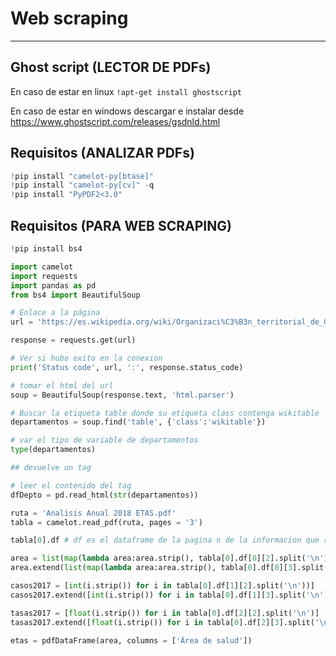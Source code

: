 # Web scraping
---
## Ghost script (LECTOR DE PDFs)
En caso de estar en linux 
`!apt-get install ghostscript`

En caso de estar en windows descargar e instalar desde
https://www.ghostscript.com/releases/gsdnld.html

## Requisitos (ANALIZAR PDFs)
``` python
!pip install "camelot-py[btase]"
!pip install "camelot-py[cv]" -q
!pip install "PyPDF2<3.0"
```

## Requisitos (PARA WEB SCRAPING)
``` python
!pip install bs4
```

```python
import camelot
import requests
import pandas as pd
from bs4 import BeautifulSoup

# Enlace a la página
url = 'https://es.wikipedia.org/wiki/Organizaci%C3%B3n_territorial_de_Guatemala'

response = requests.get(url)

# Ver si hubo exito en la conexion
print('Status code', url, ':', response.status_code)

# tomar el html del url
soup = BeautifulSoup(response.text, 'html.parser')

# Buscar la etiqueta table donde su etiqueta class contenga wikitable
departamentos = soup.find('table', {'class':'wikitable'})

# var el tipo de variable de departamentos
type(departamentos)

## devuelve un tag

# leer el contenido del tag
dfDepto = pd.read_html(str(departamentos))

ruta = 'Analisis Anual 2018 ETAS.pdf'
tabla = camelot.read_pdf(ruta, pages = '3')

tabla[0].df # df es el dataframe de la pagina n de la informacion que reconocio

area = list(map(lambda area:area.strip(), tabla[0].df[0][2].split('\n')))
area.extend(list(map(lambda area:area.strip(), tabla[0].df[0][3].split('\n'))))

casos2017 = [int(i.strip()) for i in tabla[0].df[1][2].split('\n'))]
casos2017.extend([int(i.strip()) for i in tabla[0].df[1][3].split('\n')])

tasas2017 = [float(i.strip()) for i in tabla[0].df[2][2].split('\n')]
tasas2017.extend([float(i.strip()) for i in tabla[0].df[2][3].split('\n')])

etas = pdfDataFrame(area, columns = ['Área de salud'])
```